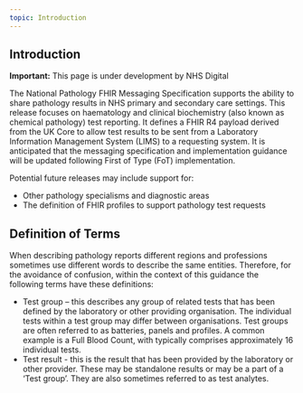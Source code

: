 ```yaml
---
topic: Introduction
---
```

## Introduction

  <div markdown="span" class="alert alert-warning" role="alert"><i class="fa fa-warning"></i><b> Important:</b> This page is under development by NHS Digital</div>
  
The National Pathology FHIR Messaging Specification supports the ability to share pathology results in NHS primary and secondary care settings. This release focuses on haematology and clinical biochemistry (also known as chemical pathology) test reporting. It defines a FHIR R4 payload derived from the UK Core to allow test results to be sent from a Laboratory Information Management System (LIMS) to a requesting system. It is anticipated that the messaging specification and implementation guidance will be updated following First of Type (FoT) implementation.

Potential future releases may include support for:

- Other pathology specialisms and diagnostic areas
- The definition of FHIR profiles to support pathology test requests


## Definition of Terms ##

When describing pathology reports different regions and professions sometimes use different words to describe the same entities. Therefore, for the avoidance of confusion, within the context of this guidance the following terms have these definitions:

- Test group – this describes any group of related tests that has been defined by the laboratory or other providing organisation. The individual tests within a test group may differ between organisations. Test groups are often referred to as batteries, panels and profiles. A common example is a Full Blood Count, with typically comprises approximately 16 individual tests.
- Test result - this is the result that has been provided by the laboratory or other provider. These may be standalone results or may be a part of a ‘Test group’. They are also sometimes referred to as test analytes.

